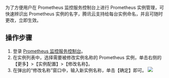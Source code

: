为了方便用户在 Prometheus 监控服务控制台上进行 Prometheus 实例管理，可快速辨识出 Prometheus 实例的名字，腾讯云支持给每台实例命名，并且可随时更改，立即生效。


## 操作步骤

1. 登录 [ Prometheus 监控服务控制台](https://console.cloud.tencent.com/monitor/prometheus)。
2. 在实例列表中，选择需要被修改实例名称的 Prometheus 实例，单击右侧的【更多】>【实例配置】>【修改名称】。
3. 在弹出的“修改名称”窗口中，输入新实例名称，单击【确定】即可。
![](https://main.qcloudimg.com/raw/9fea2ec7ea5f13b515919d903f50b413.png)
